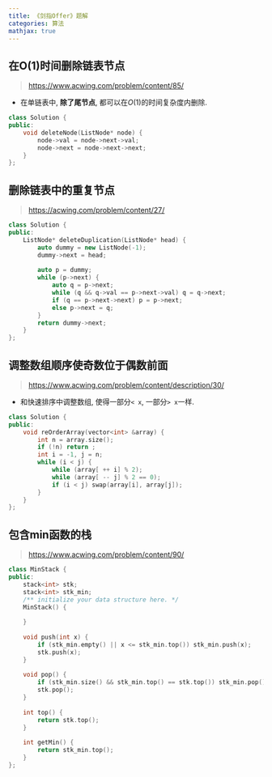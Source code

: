```yaml
---
title: 《剑指Offer》题解
categories: 算法
mathjax: true
---
```


## 在O(1)时间删除链表节点

> https://www.acwing.com/problem/content/85/

* 在单链表中, **除了尾节点**, 都可以在$O(1)$的时间复杂度内删除.

```cpp
class Solution {
public:
    void deleteNode(ListNode* node) {
        node->val = node->next->val;
        node->next = node->next->next;
    }
};
```



## 删除链表中的重复节点

> https://acwing.com/problem/content/27/

```cpp
class Solution {
public:
    ListNode* deleteDuplication(ListNode* head) {
        auto dummy = new ListNode(-1);
        dummy->next = head;
        
        auto p = dummy;
        while (p->next) {
            auto q = p->next;
            while (q && q->val == p->next->val) q = q->next;
            if (q == p->next->next) p = p->next;
            else p->next = q;
        }
        return dummy->next;
    }
};
```





## 调整数组顺序使奇数位于偶数前面

> https://www.acwing.com/problem/content/description/30/

* 和快速排序中调整数组, 使得一部分`< x`, 一部分`> x`一样.

```cpp
class Solution {
public:
    void reOrderArray(vector<int> &array) {
        int n = array.size();
        if (!n) return ;
        int i = -1, j = n;
        while (i < j) {
            while (array[ ++ i] % 2);
            while (array[ -- j] % 2 == 0);
            if (i < j) swap(array[i], array[j]);
        }
    }
};
```



## 包含min函数的栈

> https://www.acwing.com/problem/content/90/

```cpp
class MinStack {
public:
    stack<int> stk;
    stack<int> stk_min;
    /** initialize your data structure here. */
    MinStack() {
        
    }
    
    void push(int x) {
        if (stk_min.empty() || x <= stk_min.top()) stk_min.push(x);
        stk.push(x);
    }
    
    void pop() {
        if (stk_min.size() && stk_min.top() == stk.top()) stk_min.pop();
        stk.pop();
    }
    
    int top() {
        return stk.top();
    }
    
    int getMin() {
        return stk_min.top();
    }
};
```

